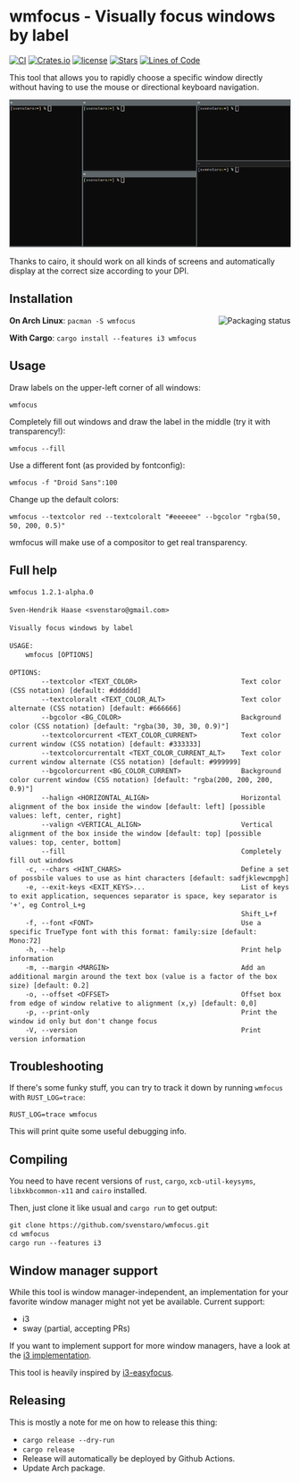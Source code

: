 # wmfocus - Visually focus windows by label

[![CI](https://github.com/svenstaro/wmfocus/workflows/CI/badge.svg)](https://github.com/svenstaro/wmfocus/actions)
[![Crates.io](https://img.shields.io/crates/v/wmfocus.svg)](https://crates.io/crates/wmfocus)
[![license](http://img.shields.io/badge/license-MIT-blue.svg)](https://github.com/svenstaro/wmfocus/blob/master/LICENSE)
[![Stars](https://img.shields.io/github/stars/svenstaro/wmfocus.svg)](https://github.com/svenstaro/wmfocus/stargazers)
[![Lines of Code](https://tokei.rs/b1/github/svenstaro/wmfocus)](https://github.com/svenstaro/wmfocus)

This tool that allows you to rapidly choose a specific window directly without having to use the mouse or directional keyboard navigation.

![Screen cast](cast.apng)

Thanks to cairo, it should work on all kinds of screens and automatically display at the correct size according to your DPI.


## Installation

<a href="https://repology.org/project/wmfocus/versions"><img align="right" src="https://repology.org/badge/vertical-allrepos/wmfocus.svg" alt="Packaging status"></a>

**On Arch Linux**: `pacman -S wmfocus`

**With Cargo**: `cargo install --features i3 wmfocus`

## Usage

Draw labels on the upper-left corner of all windows:

    wmfocus

Completely fill out windows and draw the label in the middle (try it with transparency!):

    wmfocus --fill

Use a different font (as provided by fontconfig):

    wmfocus -f "Droid Sans":100

Change up the default colors:

    wmfocus --textcolor red --textcoloralt "#eeeeee" --bgcolor "rgba(50, 50, 200, 0.5)"

wmfocus will make use of a compositor to get real transparency.

## Full help
```
wmfocus 1.2.1-alpha.0

Sven-Hendrik Haase <svenstaro@gmail.com>

Visually focus windows by label

USAGE:
    wmfocus [OPTIONS]

OPTIONS:
        --textcolor <TEXT_COLOR>                          Text color (CSS notation) [default: #dddddd]
        --textcoloralt <TEXT_COLOR_ALT>                   Text color alternate (CSS notation) [default: #666666]
        --bgcolor <BG_COLOR>                              Background color (CSS notation) [default: "rgba(30, 30, 30, 0.9)"]
        --textcolorcurrent <TEXT_COLOR_CURRENT>           Text color current window (CSS notation) [default: #333333]
        --textcolorcurrentalt <TEXT_COLOR_CURRENT_ALT>    Text color current window alternate (CSS notation) [default: #999999]
        --bgcolorcurrent <BG_COLOR_CURRENT>               Background color current window (CSS notation) [default: "rgba(200, 200, 200, 0.9)"]
        --halign <HORIZONTAL_ALIGN>                       Horizontal alignment of the box inside the window [default: left] [possible values: left, center, right]
        --valign <VERTICAL_ALIGN>                         Vertical alignment of the box inside the window [default: top] [possible values: top, center, bottom]
        --fill                                            Completely fill out windows
    -c, --chars <HINT_CHARS>                              Define a set of possbile values to use as hint characters [default: sadfjklewcmpgh]
    -e, --exit-keys <EXIT_KEYS>...                        List of keys to exit application, sequences separator is space, key separator is '+', eg Control_L+g
                                                          Shift_L+f
    -f, --font <FONT>                                     Use a specific TrueType font with this format: family:size [default: Mono:72]
    -h, --help                                            Print help information
    -m, --margin <MARGIN>                                 Add an additional margin around the text box (value is a factor of the box size) [default: 0.2]
    -o, --offset <OFFSET>                                 Offset box from edge of window relative to alignment (x,y) [default: 0,0]
    -p, --print-only                                      Print the window id only but don't change focus
    -V, --version                                         Print version information
```

## Troubleshooting

If there's some funky stuff, you can try to track it down by running `wmfocus` with `RUST_LOG=trace`:

    RUST_LOG=trace wmfocus

This will print quite some useful debugging info.


## Compiling

You need to have recent versions of `rust`, `cargo`, `xcb-util-keysyms`, `libxkbcommon-x11` and `cairo` installed.

Then, just clone it like usual and `cargo run` to get output:

    git clone https://github.com/svenstaro/wmfocus.git
    cd wmfocus
    cargo run --features i3


## Window manager support

While this tool is window manager-independent, an implementation for your favorite window manager might not yet be available. Current support:

- i3
- sway (partial, accepting PRs)

If you want to implement support for more window managers, have a look at the [i3 implementation](https://github.com/svenstaro/wmfocus/blob/master/src/wm_i3.rs).

This tool is heavily inspired by [i3-easyfocus](https://github.com/cornerman/i3-easyfocus).


## Releasing

This is mostly a note for me on how to release this thing:

- `cargo release --dry-run`
- `cargo release`
- Release will automatically be deployed by Github Actions.
- Update Arch package.
